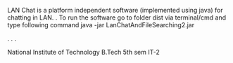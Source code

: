 LAN Chat is a platform independent software (implemented using java) for chatting in LAN.
.
To run the software go to folder dist via terminal/cmd and type following command
java -jar LanChatAndFileSearching2.jar 

.
.
.

National Institute of Technology
B.Tech 5th sem IT-2
